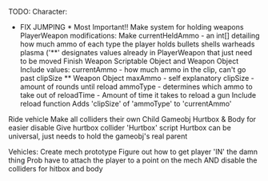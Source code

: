 TODO:
Character:
  * FIX JUMPING * Most Important!!
  Make system for holding weapons
  PlayerWeapon modifications:
	Make currentHeldAmmo - an int[] detailing how much ammo of each type the player holds
		bullets
		shells
		warheads
		plasma
		('**' designates values already in PlayerWeapon that just need to be moved
	Finish Weapon Scriptable Object and Weapon Object
		Include values:
			currentAmmo - how much ammo in the clip, can't go past clipSize ** Weapon Object
			maxAmmo - self explanatory
			clipSize - amount of rounds until reload
			ammoType - determines which ammo to take out of
			reloadTime - Amount of time it takes to reload a gun
				Include reload function
					Adds 'clipSize' of 'ammoType' to 'currentAmmo'
	
  Ride vehicle
  Make all colliders their own Child Gameobj
    Hurtbox & Body for easier disable
    Give hurtbox collider 'Hurtbox' script
      Hurtbox can be universal, just needs to hold the gameobj's real parent

Vehicles:
  Create mech prototype
  Figure out how to get player 'IN' the damn thing
    Prob have to attach the player to a point on the mech
    AND
    disable the colliders for hitbox and body
